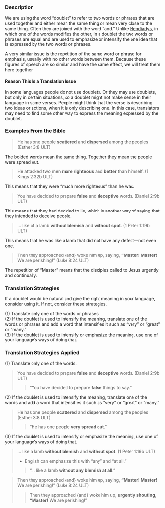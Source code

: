 ### Description

We are using the word “doublet” to refer to two words or phrases that are used together and either mean the same thing or mean very close to the same thing. Often they are joined with the word “and.” Unlike [Hendiadys](../figs-hendiadys/01.md), in which one of the words modifies the other, in a doublet the two words or phrases are equal and are used to emphasize or intensify the one idea that is expressed by the two words or phrases.

A very similar issue is the repetition of the same word or phrase for emphasis, usually with no other words between them. Because these figures of speech are so similar and have the same effect, we will treat them here together.

#### Reason This Is a Translation Issue

In some languages people do not use doublets. Or they may use doublets, but only in certain situations, so a doublet might not make sense in their language in some verses. People might think that the verse is describing two ideas or actions, when it is only describing one. In this case, translators may need to find some other way to express the meaning expressed by the doublet.

### Examples From the Bible

> He has one people **scattered** and **dispersed** among the peoples (Esther 3:8 ULT)

The bolded words mean the same thing. Together they mean the people were spread out.

> He attacked two men **more righteous** and **better** than himself. (1 Kings 2:32b ULT)

This means that they were “much more righteous” than he was.

> You have decided to prepare **false** and **deceptive** words. (Daniel 2:9b ULT)

This means that they had decided to lie, which is another way of saying that they intended to deceive people.

> … like of a lamb **without blemish** and **without spot**. (1 Peter 1:19b ULT)

This means that he was like a lamb that did not have any defect—not even one.

> Then they approached {and} woke him up, saying, **“Master! Master!** We are perishing!” (Luke 8:24 ULT)

The repetition of “Master” means that the disciples called to Jesus urgently and continually.

### Translation Strategies

If a doublet would be natural and give the right meaning in your language, consider using it. If not, consider these strategies.

(1) Translate only one of the words or phrases.<br>
(2) If the doublet is used to intensify the meaning, translate one of the words or phrases and add a word that intensifies it such as “very” or “great” or “many.”<br>
(3) If the doublet is used to intensify or emphasize the meaning, use one of your language’s ways of doing that.

### Translation Strategies Applied

(1) Translate only one of the words.

 > You have decided to prepare **false** and **deceptive** words. (Daniel 2:9b ULT)
 > > “You have decided to prepare **false** things to say.”

(2) If the doublet is used to intensify the meaning, translate one of the words and add a word that intensifies it such as “very” or “great” or “many.”

 > He has one people **scattered** and **dispersed** among the peoples (Esther 3:8 ULT)
 > > “He has one people **very spread out**.”

(3) If the doublet is used to intensify or emphasize the meaning, use one of your language’s ways of doing that.

> … like a lamb **without blemish** and **without spot**. (1 Peter 1:19b ULT)
>
> * English can emphasize this with “any” and “at all.”
>
> > “… like a lamb **without any blemish at all**.”

> Then they approached {and} woke him up, saying, **“Master! Master!** We are perishing!” (Luke 8:24 ULT)
>
> > Then they approached {and} woke him up, **urgently shouting, “Master!** We are perishing!”
